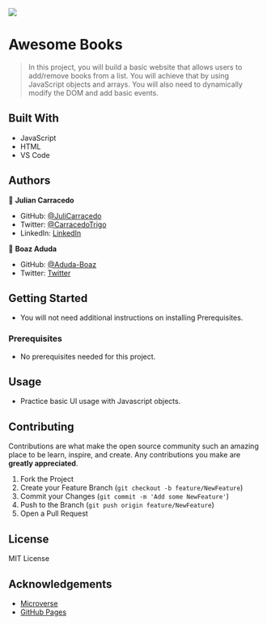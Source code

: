 ![](https://img.shields.io/badge/Microverse-blueviolet)

# Awesome Books

> In this project, you will build a basic website that allows users to add/remove books from a list. You will achieve that by using JavaScript objects and arrays. You will also need to dynamically modify the DOM and add basic events.

## Built With

- JavaScript
- HTML
- VS Code

## Authors

👤 **Julian Carracedo**

- GitHub: [@JuliCarracedo](https://github.com/JuliCarracedo)
- Twitter: [@CarracedoTrigo](https://twitter.com/CarracedoTrigo)
- LinkedIn: [LinkedIn](https://www.linkedin.com/in/julian-carracedo)

👤 **Boaz Aduda**

- GitHub: [@Aduda-Boaz](https://github.com/Aduda-Boaz)
- Twitter: [Twitter](https://twitter.com/BoazAduda)

## Getting Started

- You will not need additional instructions on installing Prerequisites.

### Prerequisites

- No prerequisites needed for this project.

## Usage

- Practice basic UI usage with Javascript objects.

## Contributing

Contributions are what make the open source community such an amazing place to be learn, inspire, and create. Any contributions you make are **greatly appreciated**.

1. Fork the Project
2. Create your Feature Branch (`git checkout -b feature/NewFeature`)
3. Commit your Changes (`git commit -m 'Add some NewFeature'`)
4. Push to the Branch (`git push origin feature/NewFeature`)
5. Open a Pull Request

## License

MIT License

## Acknowledgements

- [Microverse](https://www.microverse.org)
- [GitHub Pages](https://pages.github.com)

